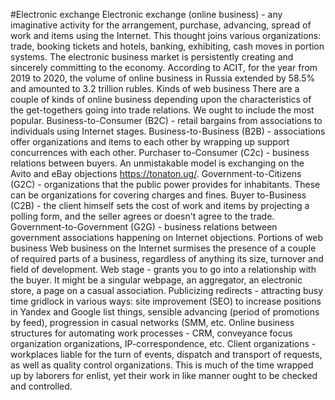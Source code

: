 #Electronic exchange
Electronic exchange (online business) - any imaginative activity for the arrangement, purchase, advancing, spread of work and items using the Internet. This thought joins various organizations: trade, booking tickets and hotels, banking, exhibiting, cash moves in portion systems. The electronic business market is persistently creating and sincerely committing to the economy. According to ACIT, for the year from 2019 to 2020, the volume of online business in Russia extended by 58.5% and amounted to 3.2 trillion rubles.
Kinds of web business
There are a couple of kinds of online business depending upon the characteristics of the get-togethers going into trade relations. We ought to include the most popular.
Business-to-Consumer (B2C) - retail bargains from associations to individuals using Internet stages.
Business-to-Business (B2B) - associations offer organizations and items to each other by wrapping up support concurrences with each other.
Purchaser to-Consumer (С2с) - business relations between buyers. An unmistakable model is exchanging on the Avito and eBay objections https://tonaton.ug/.
Government-to-Citizens (G2C) - organizations that the public power provides for inhabitants. These can be organizations for covering charges and fines.
Buyer to-Business (C2B) - the client himself sets the cost of work and items by projecting a polling form, and the seller agrees or doesn't agree to the trade.
Government-to-Government (G2G) - business relations between government associations happening on Internet objections.
Portions of web business
Web business on the Internet surmises the presence of a couple of required parts of a business, regardless of anything its size, turnover and field of development.
Web stage - grants you to go into a relationship with the buyer. It might be a singular webpage, an aggregator, an electronic store, a page on a casual association.
Publicizing redirects - attracting busy time gridlock in various ways: site improvement (SEO) to increase positions in Yandex and Google list things, sensible advancing (period of promotions by feed), progression in casual networks (SMM, etc.
Online business structures for automating work processes - CRM, conveyance focus organization organizations, IP-correspondence, etc.
Client organizations - workplaces liable for the turn of events, dispatch and transport of requests, as well as quality control organizations. This is much of the time wrapped up by laborers for enlist, yet their work in like manner ought to be checked and controlled.
